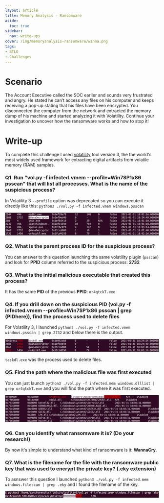 ```yaml
---
layout: article
title: Memory Analysis - Ransomware
aside:
  toc: true
sidebar:
  nav: write-ups
cover: /img/memoryanalysis-ransomware/wanna.png
tags:
- BTLO
- Challenges
---
```


# Scenario
The Account Executive called the SOC earlier and sounds very frustrated and angry. He stated he can’t access any files on his computer and keeps receiving a pop-up stating that his files have been encrypted. You disconnected the computer from the network and extracted the memory dump of his machine and started analyzing it with Volatility. Continue your investigation to uncover how the ransomware works and how to stop it!


# Write-up
To complete this challenge I used [volatility](https://github.com/volatilityfoundation/volatility3) tool version 3, the the world's most widely used framework for extracting digital artifacts from volatile memory (RAM) samples.

### Q1. Run “vol.py -f infected.vmem --profile=Win7SP1x86 psscan” that will list all processes. What is the name of the suspicious process?

In Volatility 3 `--profile` option was deprecated so you can execute it directly like this: 
`python3 ./vol.py -f infected.vmem windows.psscan`

![Alt text](https://raw.githubusercontent.com/z3f1r0/z3f1r0.github.io/master/img/memoryanalysis-ransomware/Pasted%20image%2020230110172059.png)

### Q2. What is the parent process ID for the suspicious process?

You can answer to this question launching tha same volatility plugin (`psscan`) and look for **PPID** column referred to the suspicious process: **2732**

### Q3. What is the initial malicious executable that created this process?

It has the same **PID** of the previous **PPID**: `or4qtckT.exe`

### Q4. If you drill down on the suspicious PID (vol.py -f infected.vmem --profile=Win7SP1x86 psscan | grep (PIDhere)), find the process used to delete files

For Volatility 3, I launched `python3 ./vol.py -f infected.vmem windows.psscan | grep 2732` and below there is the output.

![Alt text](https://raw.githubusercontent.com/z3f1r0/z3f1r0.github.io/master/img/memoryanalysis-ransomware/Pasted%20image%2020230110173257.png)

`taskdl.exe` was the process used to delete files.

### Q5. Find the path where the malicious file was first executed

You can just launch `python3 ./vol.py -f infected.mem windows.dlllist | grep or4qtckT.exe` and you will find the path where it was first executed.

![Alt text](https://raw.githubusercontent.com/z3f1r0/z3f1r0.github.io/master/img/memoryanalysis-ransomware/Pasted%20image%2020230110174032.png)

### Q6. Can you identify what ransomware it is? (Do your research!)

By now it's simple to understand what kind of ransomware is it: **WannaCry**.

### Q7. What is the filename for the file with the ransomware public key that was used to encrypt the private key? (.eky extension)

To asnswer this question I launched `python3 ./vol.py -f infected.mem windows.filescan | grep .eky` and I found the filename of the key.

![Alt text](https://raw.githubusercontent.com/z3f1r0/z3f1r0.github.io/master/img/memoryanalysis-ransomware/Pasted%20image%2020230110174439.png)


